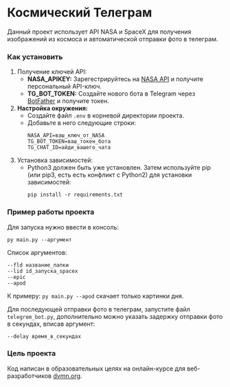 # Космический Телеграм
Данный проект использует API NASA и SpaceX для получения изображений из космоса и автоматической отправки фото в телеграм.

### Как установить
1. Получение ключей API:
    - **NASA_APIKEY:** Зарегестрируйтесь на [NASA API](https://api.nasa.gov) и получите персональный API-ключ.
    - **TG_BOT_TOKEN:** Создайте нового бота в Telegram через [BotFather](https://t.me/BotFather) и получите токен.
2. **Настройка окружения:**
   - Создайте файл `.env` в корневой директории проекта.
   - Добавьте в него следующие строки:
     ```
     NASA_API=ваш_ключ_от_NASA
     TG_BOT_TOKEN=ваш_токен_бота
     TG_CHAT_ID=айди_вашего_чата
     ```
3. Установка зависимостей:
    - Python3 должен быть уже установлен. Затем используйте pip (или pip3, есть есть конфликт с Python2) для установки зависимостей:
        ```
        pip install -r requirements.txt
        ```

### Пример работы проекта
Для запуска нужно ввести в консоль:
```
py main.py --аргумент
```
Список аргументов: 
```
--fld название_папки
--lid id_запуска_spacex
--epic
--apod
```

К примеру: `py main.py --apod` скачает только картинки дня.

Для последующей отправки фото в телеграм, запустите файл `telegrem_bot.py`, дополнительно можно указать задержку отправки фото в секундах, вписав аргумент:
```
--delay время_в_секундах
```
### Цель проекта

Код написан в образовательных целях на онлайн-курсе для веб-разработчиков [dvmn.org](https://dvmn.org).